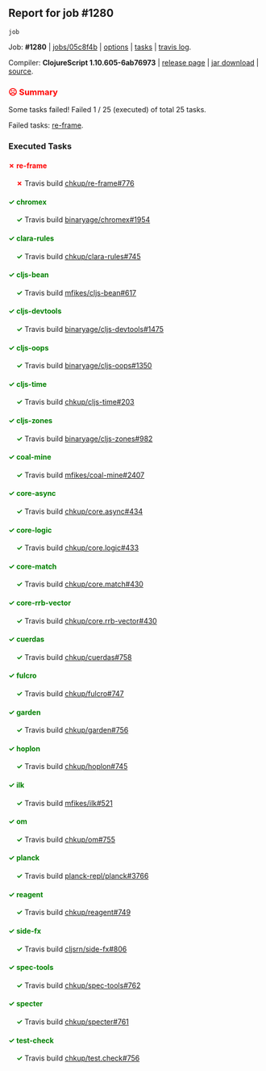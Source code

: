 ## Report for job #1280
```
job
```


Job: **#1280** | [jobs/05c8f4b](https://github.com/cljs-oss/canary/commit/05c8f4bfaf2dfdd7d5dee91204e981ead4a8a15e) | [options](options.edn) | [tasks](tasks.edn) | [travis log](https://travis-ci.org/cljs-oss/canary/builds/647677546).

Compiler: **ClojureScript 1.10.605-6ab76973** | [release page](https://github.com/cljs-oss/canary/releases/tag/r1.10.605-6ab76973) | [jar download](https://github.com/cljs-oss/canary/releases/download/r1.10.605-6ab76973/clojurescript-1.10.605-6ab76973.jar) | [source](https://github.com/clojure/clojurescript/commit/6ab76973ab31033b2307f88a2ebc5ad9ebd5cf3e).

### <b style='color:red'>☹ Summary</b>

Some tasks failed! Failed 1 / 25 (executed) of total 25 tasks.

Failed tasks: [re-frame](#-re-frame).

### Executed Tasks

#### <b style='color:red'>&#x2717; re-frame</b>
&nbsp;&nbsp;&nbsp;&nbsp;<b style='color:red'>&#x2717;</b> Travis build [chkup/re-frame#776](https://travis-ci.org/chkup/re-frame/builds/647678196)<br>

#### <b style='color:green'>&#x2713; chromex</b>
&nbsp;&nbsp;&nbsp;&nbsp;<b style='color:green'>&#x2713;</b> Travis build [binaryage/chromex#1954](https://travis-ci.org/binaryage/chromex/builds/647678110)<br>

#### <b style='color:green'>&#x2713; clara-rules</b>
&nbsp;&nbsp;&nbsp;&nbsp;<b style='color:green'>&#x2713;</b> Travis build [chkup/clara-rules#745](https://travis-ci.org/chkup/clara-rules/builds/647678112)<br>

#### <b style='color:green'>&#x2713; cljs-bean</b>
&nbsp;&nbsp;&nbsp;&nbsp;<b style='color:green'>&#x2713;</b> Travis build [mfikes/cljs-bean#617](https://travis-ci.org/mfikes/cljs-bean/builds/647678114)<br>

#### <b style='color:green'>&#x2713; cljs-devtools</b>
&nbsp;&nbsp;&nbsp;&nbsp;<b style='color:green'>&#x2713;</b> Travis build [binaryage/cljs-devtools#1475](https://travis-ci.org/binaryage/cljs-devtools/builds/647678116)<br>

#### <b style='color:green'>&#x2713; cljs-oops</b>
&nbsp;&nbsp;&nbsp;&nbsp;<b style='color:green'>&#x2713;</b> Travis build [binaryage/cljs-oops#1350](https://travis-ci.org/binaryage/cljs-oops/builds/647678118)<br>

#### <b style='color:green'>&#x2713; cljs-time</b>
&nbsp;&nbsp;&nbsp;&nbsp;<b style='color:green'>&#x2713;</b> Travis build [chkup/cljs-time#203](https://travis-ci.org/chkup/cljs-time/builds/647678122)<br>

#### <b style='color:green'>&#x2713; cljs-zones</b>
&nbsp;&nbsp;&nbsp;&nbsp;<b style='color:green'>&#x2713;</b> Travis build [binaryage/cljs-zones#982](https://travis-ci.org/binaryage/cljs-zones/builds/647678125)<br>

#### <b style='color:green'>&#x2713; coal-mine</b>
&nbsp;&nbsp;&nbsp;&nbsp;<b style='color:green'>&#x2713;</b> Travis build [mfikes/coal-mine#2407](https://travis-ci.org/mfikes/coal-mine/builds/647678138)<br>

#### <b style='color:green'>&#x2713; core-async</b>
&nbsp;&nbsp;&nbsp;&nbsp;<b style='color:green'>&#x2713;</b> Travis build [chkup/core.async#434](https://travis-ci.org/chkup/core.async/builds/647678144)<br>

#### <b style='color:green'>&#x2713; core-logic</b>
&nbsp;&nbsp;&nbsp;&nbsp;<b style='color:green'>&#x2713;</b> Travis build [chkup/core.logic#433](https://travis-ci.org/chkup/core.logic/builds/647678146)<br>

#### <b style='color:green'>&#x2713; core-match</b>
&nbsp;&nbsp;&nbsp;&nbsp;<b style='color:green'>&#x2713;</b> Travis build [chkup/core.match#430](https://travis-ci.org/chkup/core.match/builds/647678154)<br>

#### <b style='color:green'>&#x2713; core-rrb-vector</b>
&nbsp;&nbsp;&nbsp;&nbsp;<b style='color:green'>&#x2713;</b> Travis build [chkup/core.rrb-vector#430](https://travis-ci.org/chkup/core.rrb-vector/builds/647678156)<br>

#### <b style='color:green'>&#x2713; cuerdas</b>
&nbsp;&nbsp;&nbsp;&nbsp;<b style='color:green'>&#x2713;</b> Travis build [chkup/cuerdas#758](https://travis-ci.org/chkup/cuerdas/builds/647678158)<br>

#### <b style='color:green'>&#x2713; fulcro</b>
&nbsp;&nbsp;&nbsp;&nbsp;<b style='color:green'>&#x2713;</b> Travis build [chkup/fulcro#747](https://travis-ci.org/chkup/fulcro/builds/647678170)<br>

#### <b style='color:green'>&#x2713; garden</b>
&nbsp;&nbsp;&nbsp;&nbsp;<b style='color:green'>&#x2713;</b> Travis build [chkup/garden#756](https://travis-ci.org/chkup/garden/builds/647678211)<br>

#### <b style='color:green'>&#x2713; hoplon</b>
&nbsp;&nbsp;&nbsp;&nbsp;<b style='color:green'>&#x2713;</b> Travis build [chkup/hoplon#745](https://travis-ci.org/chkup/hoplon/builds/647678218)<br>

#### <b style='color:green'>&#x2713; ilk</b>
&nbsp;&nbsp;&nbsp;&nbsp;<b style='color:green'>&#x2713;</b> Travis build [mfikes/ilk#521](https://travis-ci.org/mfikes/ilk/builds/647678203)<br>

#### <b style='color:green'>&#x2713; om</b>
&nbsp;&nbsp;&nbsp;&nbsp;<b style='color:green'>&#x2713;</b> Travis build [chkup/om#755](https://travis-ci.org/chkup/om/builds/647678184)<br>

#### <b style='color:green'>&#x2713; planck</b>
&nbsp;&nbsp;&nbsp;&nbsp;<b style='color:green'>&#x2713;</b> Travis build [planck-repl/planck#3766](https://travis-ci.org/planck-repl/planck/builds/647678220)<br>

#### <b style='color:green'>&#x2713; reagent</b>
&nbsp;&nbsp;&nbsp;&nbsp;<b style='color:green'>&#x2713;</b> Travis build [chkup/reagent#749](https://travis-ci.org/chkup/reagent/builds/647678225)<br>

#### <b style='color:green'>&#x2713; side-fx</b>
&nbsp;&nbsp;&nbsp;&nbsp;<b style='color:green'>&#x2713;</b> Travis build [cljsrn/side-fx#806](https://travis-ci.org/cljsrn/side-fx/builds/647678268)<br>

#### <b style='color:green'>&#x2713; spec-tools</b>
&nbsp;&nbsp;&nbsp;&nbsp;<b style='color:green'>&#x2713;</b> Travis build [chkup/spec-tools#762](https://travis-ci.org/chkup/spec-tools/builds/647678261)<br>

#### <b style='color:green'>&#x2713; specter</b>
&nbsp;&nbsp;&nbsp;&nbsp;<b style='color:green'>&#x2713;</b> Travis build [chkup/specter#761](https://travis-ci.org/chkup/specter/builds/647678291)<br>

#### <b style='color:green'>&#x2713; test-check</b>
&nbsp;&nbsp;&nbsp;&nbsp;<b style='color:green'>&#x2713;</b> Travis build [chkup/test.check#756](https://travis-ci.org/chkup/test.check/builds/647678292)<br>